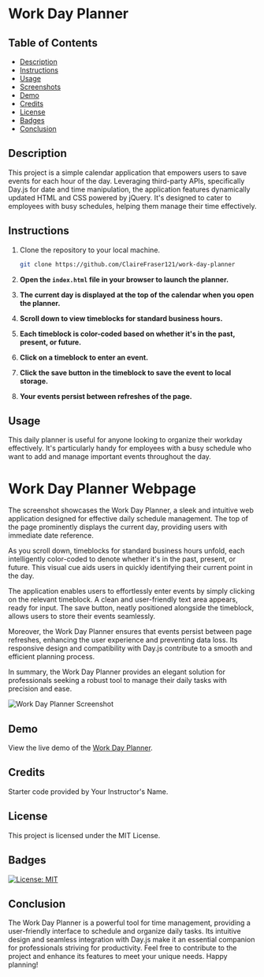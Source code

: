 # Work Day Planner

## Table of Contents

- [Description](#description)
- [Instructions](#instructions)
- [Usage](#usage)
- [Screenshots](#screenshots)
- [Demo](#demo)
- [Credits](#credits)
- [License](#license)
- [Badges](#badges)
- [Conclusion](#conclusion)

## Description

This project is a simple calendar application that empowers users to save events for each hour of the day. Leveraging third-party APIs, specifically Day.js for date and time manipulation, the application features dynamically updated HTML and CSS powered by jQuery. It's designed to cater to employees with busy schedules, helping them manage their time effectively.

## Instructions

1. Clone the repository to your local machine.

   ```bash
   git clone https://github.com/ClaireFraser121/work-day-planner

1. **Open the `index.html` file in your browser to launch the planner.**

2. **The current day is displayed at the top of the calendar when you open the planner.**

3. **Scroll down to view timeblocks for standard business hours.**

4. **Each timeblock is color-coded based on whether it's in the past, present, or future.**

5. **Click on a timeblock to enter an event.**

6. **Click the save button in the timeblock to save the event to local storage.**

7. **Your events persist between refreshes of the page.**

## Usage

This daily planner is useful for anyone looking to organize their workday effectively. It's particularly handy for employees with a busy schedule who want to add and manage important events throughout the day.

# Work Day Planner Webpage

The screenshot showcases the Work Day Planner, a sleek and intuitive web application designed for effective daily schedule management. The top of the page prominently displays the current day, providing users with immediate date reference.

As you scroll down, timeblocks for standard business hours unfold, each intelligently color-coded to denote whether it's in the past, present, or future. This visual cue aids users in quickly identifying their current point in the day.

The application enables users to effortlessly enter events by simply clicking on the relevant timeblock. A clean and user-friendly text area appears, ready for input. The save button, neatly positioned alongside the timeblock, allows users to store their events seamlessly.

Moreover, the Work Day Planner ensures that events persist between page refreshes, enhancing the user experience and preventing data loss. Its responsive design and compatibility with Day.js contribute to a smooth and efficient planning process.

In summary, the Work Day Planner provides an elegant solution for professionals seeking a robust tool to manage their daily tasks with precision and ease.

![Work Day Planner Screenshot](./assets/images/work-day-scheduler.png)

## Demo

View the live demo of the [Work Day Planner](<https://clairefraser121.github.io/work-day-planner/>).

## Credits

Starter code provided by Your Instructor's Name.

## License

This project is licensed under the MIT License.

## Badges

[![License: MIT](https://img.shields.io/badge/License-MIT-yellow.svg)](https://opensource.org/licenses/MIT)

## Conclusion

The Work Day Planner is a powerful tool for time management, providing a user-friendly interface to schedule and organize daily tasks. Its intuitive design and seamless integration with Day.js make it an essential companion for professionals striving for productivity. Feel free to contribute to the project and enhance its features to meet your unique needs. Happy planning!
